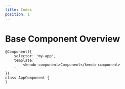 ```yaml
---
title: Index
position: 1
---
```


# Base Component Overview

```ts-preview
@Component({
    selector: 'my-app',
    template: `
        <kendo-component>Component</kendo-component>
    `
})
class AppComponent {
}
```
